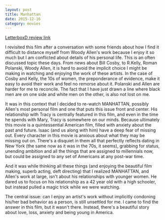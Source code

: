 ```yaml
---
layout: post
title: Manhattan 
date: 2015-12-16
category: movies
---
```

 
[LetterboxD review link](http://letterboxd.com/samarthbhaskar/film/manhattan/)

 I revisited this film after a conversation with some friends about how I find it difficult to distance myself from Woody Allen's work because I enjoy it so much but I am conflicted about details of his personal life. This is an often discussed topic these days. From news about Bill Cosby, to R.Kelly, Roman Polanski, Woody Allen, it is hard to avoid the implicit choice I might be making in watching and enjoying the work of these artists. In the case of Cosby and Kelly, the 10s of women, the preponderance of evidence, make it easy to avoid their work and feel no remorse about it. Polanski and Allen are harder for me to reconcile. The fact that I have just drawn a line where black men are on one side and white men on the other, is also not lost on me. 

It was in this context that I decided to re-watch MANHATTAN, possibly Allen's most personal film and one that puts this issue front and center. His relationship with Tracy is centrally featured in this film, and even in the time he spends with Mary, Tracy is somewhere on our minds. Because ultimately this movie is a quintessential American film, filled with anxiety about the past and future. Isaac (and us along with him) have a deep fear of missing out. Every character in this movie is anxious about what they may be missing out on. There's a disquiet in them all that perfectly reflects dating in New York (the same now as it was in the 70s, it seems), grabbing for status, unending ambition and all the things that are assigned to millennials now, but could be assigned to any set of Americans at any post-war time.

And it was while thinking all these things (and enjoying the beautiful film making, superb acting, deft directing) that I realized MANHATTAN, and Allen's work at large, isn't about his relationships with younger women. He dared us to focus on his relationship as a 42 year old with a high schooler, but instead pulled a magic trick while we were watching.

The central issue: can I enjoy an artist's work without implicitly condoning his/her bad behavior as a person, is still unsettled for me. I came to find the answer in this film, but it wasn't there. Instead, there's a beautiful story about love, loss, anxiety and being young in America.
